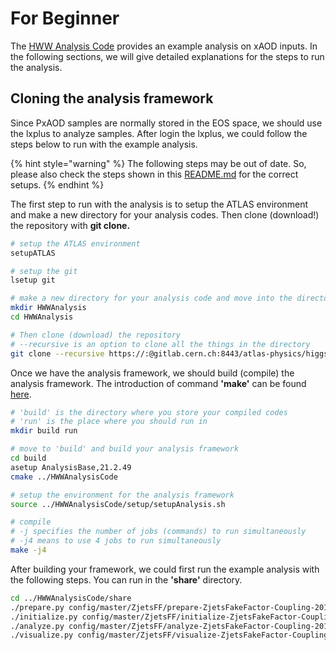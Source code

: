 # For Beginner

The [HWW Analysis Code](https://gitlab.cern.ch/atlas-physics/higgs/hww/HWWAnalysisCode) provides an example analysis on xAOD inputs. In the following sections, we will give detailed explanations for the steps to run the analysis.

## Cloning the analysis framework

Since PxAOD samples are normally stored in the EOS space, we should use the lxplus to analyze samples. After login the lxplus, we could follow the steps below to run with the example analysis.

{% hint style="warning" %}
The following steps may be out of date. So, please also check the steps shown in this [README.md](https://gitlab.cern.ch/atlas-physics/higgs/hww/HWWAnalysisCode/blob/master/README.md) for the correct setups.
{% endhint %}

The first step to run with the analysis is to setup the ATLAS environment and make a new directory for your analysis codes. Then clone \(download!\) the repository with **git clone.** 

```bash
# setup the ATLAS environment
setupATLAS

# setup the git 
lsetup git

# make a new directory for your analysis code and move into the directory
mkdir HWWAnalysis
cd HWWAnalysis

# Then clone (download) the repository 
# --recursive is an option to clone all the things in the directory
git clone --recursive https://:@gitlab.cern.ch:8443/atlas-physics/higgs/hww/HWWAnalysisCode.git
```

Once we have the analysis framework, we should build \(compile\) the analysis framework. The introduction of command **'make'** can be found [here](https://www.tutorialspoint.com/unix_commands/make.htm). 

```bash
# 'build' is the directory where you store your compiled codes
# 'run' is the place where you should run in 
mkdir build run

# move to 'build' and build your analysis framework
cd build
asetup AnalysisBase,21.2.49
cmake ../HWWAnalysisCode

# setup the environment for the analysis framework
source ../HWWAnalysisCode/setup/setupAnalysis.sh

# compile 
# -j specifies the number of jobs (commands) to run simultaneously
# -j4 means to use 4 jobs to run simultaneously
make -j4

```

After building your framework, we could first run the example analysis with the following steps. You can run in the **'share'** directory. 

```bash
cd ../HWWAnalysisCode/share
./prepare.py config/master/ZjetsFF/prepare-ZjetsFakeFactor-Coupling-2018.cfg
./initialize.py config/master/ZjetsFF/initialize-ZjetsFakeFactor-Coupling-2018.cfg
./analyze.py config/master/ZjetsFF/analyze-ZjetsFakeFactor-Coupling-2018.cfg
./visualize.py config/master/ZjetsFF/visualize-ZjetsFakeFactor-Coupling-2018.cfg

```

